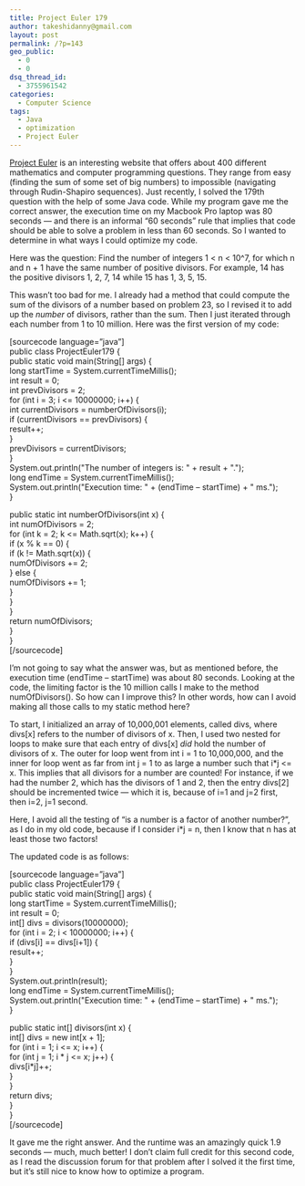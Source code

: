 ```yaml
---
title: Project Euler 179
author: takeshidanny@gmail.com
layout: post
permalink: /?p=143
geo_public:
  - 0
  - 0
dsq_thread_id:
  - 3755961542
categories:
  - Computer Science
tags:
  - Java
  - optimization
  - Project Euler
---
```

[Project Euler][1] is an interesting website that offers about 400 different mathematics and computer programming questions. They range from easy (finding the sum of some set of big numbers) to impossible (navigating through Rudin-Shapiro sequences). Just recently, I solved the 179th question with the help of some Java code. While my program gave me the correct answer, the execution time on my Macbook Pro laptop was 80 seconds &#8212; and there is an informal &#8220;60 seconds&#8221; rule that implies that code should be able to solve a problem in less than 60 seconds. So I wanted to determine in what ways I could optimize my code.

Here was the question: Find the number of integers 1 < n < 10^7, for which n and n + 1 have the same number of positive divisors. For example, 14 has the positive divisors 1, 2, 7, 14 while 15 has 1, 3, 5, 15.

This wasn&#8217;t too bad for me. I already had a method that could compute the sum of the divisors of a number based on problem 23, so I revised it to add up the *number* of divisors, rather than the sum. Then I just iterated through each number from 1 to 10 million. Here was the first version of my code:

[sourcecode language=&#8221;java&#8221;]  
public class ProjectEuler179 {  
public static void main(String[] args) {  
long startTime = System.currentTimeMillis();  
int result = 0;  
int prevDivisors = 2;  
for (int i = 3; i <= 10000000; i++) {  
int currentDivisors = numberOfDivisors(i);  
if (currentDivisors == prevDivisors) {  
result++;  
}  
prevDivisors = currentDivisors;  
}  
System.out.println("The number of integers is: " + result + ".");  
long endTime = System.currentTimeMillis();  
System.out.println("Execution time: " + (endTime &#8211; startTime) + " ms.");  
}

public static int numberOfDivisors(int x) {  
int numOfDivisors = 2;  
for (int k = 2; k <= Math.sqrt(x); k++) {  
if (x % k == 0) {  
if (k != Math.sqrt(x)) {  
numOfDivisors += 2;  
} else {  
numOfDivisors += 1;  
}  
}  
}  
return numOfDivisors;  
}  
}  
[/sourcecode]

I&#8217;m not going to say what the answer was, but as mentioned before, the execution time (endTime &#8211; startTime) was about 80 seconds. Looking at the code, the limiting factor is the 10 million calls I make to the method numOfDivisors(). So how can I improve this? In other words, how can I avoid making all those calls to my static method here?

To start, I initialized an array of 10,000,001 elements, called divs, where divs[x] refers to the number of divisors of x. Then, I used two nested for loops to make sure that each entry of divs[x] *did* hold the number of divisors of x. The outer for loop went from int i = 1 to 10,000,000, and the inner for loop went as far from int j = 1 to as large a number such that i*j <= x. This implies that all divisors for a number are counted! For instance, if we had the number 2, which has the divisors of 1 and 2, then the entry divs[2] should be incremented twice &#8212; which it is, because of i=1 and j=2 first, then i=2, j=1 second.

Here, I avoid all the testing of &#8220;is a number is a factor of another number?&#8221;, as I do in my old code, because if I consider i*j = n, then I know that n has at least those two factors!

The updated code is as follows:

[sourcecode language=&#8221;java&#8221;]  
public class ProjectEuler179 {  
public static void main(String[] args) {  
long startTime = System.currentTimeMillis();  
int result = 0;  
int[] divs = divisors(10000000);  
for (int i = 2; i < 10000000; i++) {  
if (divs[i] == divs[i+1]) {  
result++;  
}  
}  
System.out.println(result);  
long endTime = System.currentTimeMillis();  
System.out.println("Execution time: " + (endTime &#8211; startTime) + " ms.");  
}

public static int[] divisors(int x) {  
int[] divs = new int[x + 1];  
for (int i = 1; i <= x; i++) {  
for (int j = 1; i * j <= x; j++) {  
divs[i*j]++;  
}  
}  
return divs;  
}  
}  
[/sourcecode]

It gave me the right answer. And the runtime was an amazingly quick 1.9 seconds &#8212; much, much better! I don&#8217;t claim full credit for this second code, as I read the discussion forum for that problem after I solved it the first time, but it&#8217;s still nice to know how to optimize a program.

 [1]: http://projecteuler.net "Project Euler"